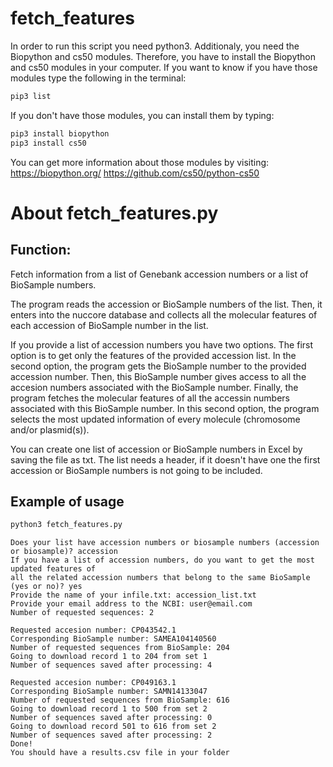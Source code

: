 # fetch_features

In order to run this script you need python3.
Additionaly, you need the Biopython and cs50 modules.
Therefore, you have to install the Biopython and cs50 modules in your computer.
If you want to know if you have those modules type the following in the terminal:

```bash
pip3 list
```

If you don't have those modules, you can install them by typing:
```bash
pip3 install biopython
pip3 install cs50
```

You can get more information about those modules by visiting:
https://biopython.org/
https://github.com/cs50/python-cs50

# About fetch_features.py
## Function:
Fetch information from a list of Genebank accession numbers or a list of BioSample
numbers.

The program reads the accession or BioSample numbers of the list. Then, it enters
into the nuccore database and collects all the molecular features of each accession
of BioSample number in the list.

If you provide a list of accession numbers you have two options. The first
option is to get only the features of the provided accession list. In the second
option, the program gets the BioSample number to the provided accession number.
Then, this BioSample number gives access to all the accesion numbers associated
with the BioSample number. Finally, the program fetches the molecular features of
all the accessin numbers associated with this BioSample number. In this second
option, the program selects the most updated information of every molecule
(chromosome and/or plasmid(s)).

You can create one list of accession or BioSample numbers in Excel by saving the
file as txt. The list needs a header, if it doesn't have one the first accession or
BioSample numbers is not going to be included.

## Example of usage
```bash
python3 fetch_features.py
```
```
Does your list have accession numbers or biosample numbers (accession or biosample)? accession
If you have a list of accession numbers, do you want to get the most updated features of 
all the related accession numbers that belong to the same BioSample (yes or no)? yes
Provide the name of your infile.txt: accession_list.txt
Provide your email address to the NCBI: user@email.com
Number of requested sequences: 2

Requested accesion number: CP043542.1
Corresponding BioSample number: SAMEA104140560
Number of requested sequences from BioSample: 204
Going to download record 1 to 204 from set 1
Number of sequences saved after processing: 4

Requested accesion number: CP049163.1
Corresponding BioSample number: SAMN14133047
Number of requested sequences from BioSample: 616
Going to download record 1 to 500 from set 2
Number of sequences saved after processing: 0
Going to download record 501 to 616 from set 2
Number of sequences saved after processing: 2
Done!
You should have a results.csv file in your folder
```
